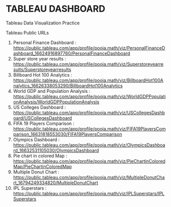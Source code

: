 # TABLEAU DASHBOARD
Tableau Data Visualization Practice

Tableau Public URLs

1. Personal Finance Dashboard : https://public.tableau.com/app/profile/pooja.math/viz/PersonalFinanceDashboard_16624916897760/PersonalFinanceDashboard
2. Super store year results : https://public.tableau.com/app/profile/pooja.math/viz/Superstoreyearresults/Superstoreyearresults
3. Billboard Hot 100 Analytics : https://public.tableau.com/app/profile/pooja.math/viz/BillboardHot100Analytics_16626338053290/BillboardHot100Analytics
4. World GDP and Population Analysis : https://public.tableau.com/app/profile/pooja.math/viz/WorldGDPPopulationAnalysis/WorldGDPPopulationAnalysis
5. US Colleges Dashboard : https://public.tableau.com/app/profile/pooja.math/viz/USCollegesDashboard/USCollegesDashboard
6. FIFA 19 Players Comparison : https://public.tableau.com/app/profile/pooja.math/viz/FIFA19PlayersComparison_16631818553030/FIFA19PlayersComparison
7. Olympics Dashboard : https://public.tableau.com/app/profile/pooja.math/viz/OlympicsDashboard_16632531105030/OlympicsDashboard
8. Pie chart in colored Map : https://public.tableau.com/app/profile/pooja.math/viz/PieChartinColoredMap/PieChartinColoredMap
9. Multiple Donut Chart : https://public.tableau.com/app/profile/pooja.math/viz/MultipleDonutChart_16794249334820/MultipleDonutChart
10. IPL Superstars : https://public.tableau.com/app/profile/pooja.math/viz/IPLSuperstars/IPLSuperstars
